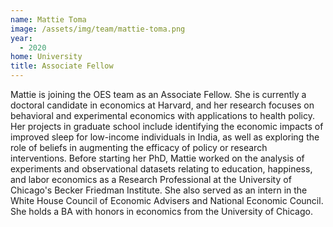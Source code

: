 ```yaml
---
name: Mattie Toma
image: /assets/img/team/mattie-toma.png
year:
  - 2020
home: University
title: Associate Fellow
---
```

Mattie is joining the OES team as an Associate Fellow. She is currently a doctoral candidate in economics at Harvard, and her research focuses on behavioral and experimental economics with applications to health policy. Her projects in graduate school include identifying the economic impacts of improved sleep for low-income individuals in India, as well as exploring the role of beliefs in augmenting the efficacy of policy or research interventions. Before starting her PhD, Mattie worked on the analysis of experiments and observational datasets relating to education, happiness, and labor economics as a Research Professional at the University of Chicago's Becker Friedman Institute. She also served as an intern in the White House Council of Economic Advisers and National Economic Council. She holds a BA with honors in economics from the University of Chicago. 

